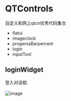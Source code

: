 # QTControls
自定义和网上qtcn优秀代码集合<br>
* flatui
* imageclock
* progerssBarpercent
* login
* inputTool

## loginWidget
登入对话框:<br>
<br>
![image](https://github.com/LG5A-104/QTControls/blob/master/login/loginWidget.png)
